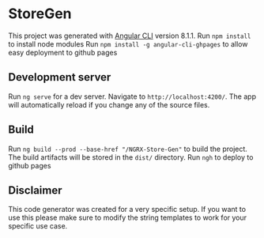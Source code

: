 # StoreGen

This project was generated with [Angular CLI](https://github.com/angular/angular-cli) version 8.1.1.
Run `npm install` to install node modules
Run `npm install -g angular-cli-ghpages` to allow easy deployment to github pages

## Development server

Run `ng serve` for a dev server. Navigate to `http://localhost:4200/`. The app will automatically reload if you change any of the source files.

## Build

Run `ng build --prod --base-href "/NGRX-Store-Gen"` to build the project. The build artifacts will be stored in the `dist/` directory.
Run `ngh` to deploy to github pages

## Disclaimer

This code generator was created for a very specific setup. If you want to use this please make sure to modify the string templates to work for your specific use case.

